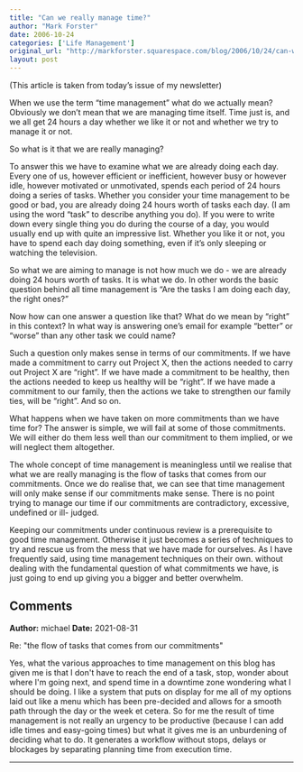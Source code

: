 ```yaml
---
title: "Can we really manage time?"
author: "Mark Forster"
date: 2006-10-24
categories: ['Life Management']
original_url: "http://markforster.squarespace.com/blog/2006/10/24/can-we-really-manage-time.html"
layout: post
---
```


(This article is taken from today’s issue of my newsletter)

When we use the term “time management” what do we actually mean? Obviously we don’t mean that we are managing time itself. Time just is, and we all get 24 hours a day whether we like it or not and whether we try to manage it or not.

So what is it that we are really managing?

To answer this we have to examine what we are already doing each day. Every one of us, however efficient or inefficient, however busy or however idle, however motivated or unmotivated, spends each period of 24 hours doing a series of tasks. Whether you consider your time management to be good or bad, you are already doing 24 hours worth of tasks each day. (I am using the word “task” to describe anything you do). If you were to write down every single thing you do during the course of a day, you would usually end up with quite an impressive list. Whether you like it or not, you have to spend each day doing something, even if it’s only sleeping or watching the television.

So what we are aiming to manage is not how much we do - we are already doing 24 hours worth of tasks. It is what we do. In other words the basic question behind all time management is “Are the tasks I am doing each day, the right ones?”

Now how can one answer a question like that? What do we mean by “right” in this context? In what way is answering one’s email for example “better” or “worse” than any other task we could name?

Such a question only makes sense in terms of our commitments. If we have made a commitment to carry out Project X, then the actions needed to carry out Project X are “right”. If we have made a commitment to be healthy, then the actions needed to keep us healthy will be “right”. If we have made a commitment to our family, then the actions we take to strengthen our family ties, will be “right”. And so on.

What happens when we have taken on more commitments than we have time for? The answer is simple, we will fail at some of those commitments. We will either do them less well than our commitment to them implied, or we will neglect them altogether.

The whole concept of time management is meaningless until we realise that what we are really managing is the flow of tasks that comes from our commitments. Once we do realise that, we can see that time management will only make sense if our commitments make sense. There is no point trying to manage our time if our commitments are contradictory, excessive, undefined or ill- judged.

Keeping our commitments under continuous review is a prerequisite to good time management. Otherwise it just becomes a series of techniques to try and rescue us from the mess that we have made for ourselves. As I have frequently said, using time management techniques on their own. without dealing with the fundamental question of what commitments we have, is just going to end up giving you a bigger and better overwhelm.

## Comments

**Author:** michael
**Date:** 2021-08-31

Re: "the flow of tasks that comes from our commitments"  
  
Yes, what the various approaches to time management on this blog has given me is that I don't have to reach the end of a task, stop, wonder about where I'm going next, and spend time in a downtime zone wondering what I should be doing. I like a system that puts on display for me all of my options laid out like a menu which has been pre-decided and allows for a smooth path through the day or the week et cetera. So for me the result of time management is not really an urgency to be productive (because I can add idle times and easy-going times) but what it gives me is an unburdening of deciding what to do. It generates a workflow without stops, delays or blockages by separating planning time from execution time.

---
